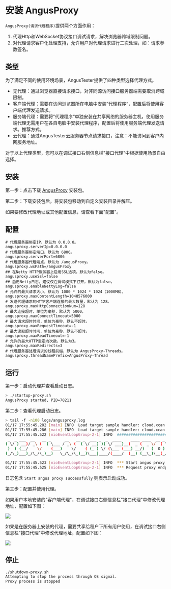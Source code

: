 # 安装 AngusProxy

`AngusProxy(请求代理程序)`提供两个方面作用：

1. 代理Http和WebSocket协议接口调试请求，解决浏览器跨域限制问题。
2. 对代理请求客户化处理支持，允许用户对代理请求进行二次处理，如：请求参数签名。

## 类型

为了满足不同的使用环境场景，AngusTester提供了四种类型选择代理方式。

- 无代理：通过浏览器直接请求接口，对非同源访问接口服务器端需要取消跨域限制。
- 客户端代理：需要在访问浏览器所在电脑中安装”代理程序“，配置后将使用客户端代理发送请求。
- 服务端代理：需要将”代理程序“单独安装在共享网络的服务器主机，使用服务端代理无需用户在各自电脑中安装代理程序，配置后将使用服务端代理发送请求。推荐方式。
- 云代理：通过AngusTester云服务器节点请求接口，注意：不能访问到客户内网服务地址。

对于以上代理类型，您可以在调试接口右侧信息栏"接口代理"中根据使用场景自由选择。

## 安装

第一步：点击下载 [AngusProxy](https://bj-c1-prod-files.xcan.cloud/storage/pubapi/v1/file/AngusProxy-1.0.0.zip?fid=248565111927603200) 安装包。

第二步：下载安装包后，将安装包移动到自定义安装目录并解压。

如果要修改代理地址或其他配置信息，请查看下面"配置"。

## 配置

```properties
# 代理服务器绑定IP，默认为 0.0.0.0。
angusproxy.serverIp=0.0.0.0
# 代理服务器绑定端口，默认为 6806。
angusproxy.serverPort=6806
# 代理服务器代理端点，默认为 /angusProxy。
angusproxy.wsPath=/angusProxy
## 在Netty HTTP服务器上启用SSL选项，默认为false。
angusproxy.useSsl=false
## 启用Netty日志。建议仅在调试模式下打开，默认为false。
angusproxy.enableNettyLog=false
# 允许的最大请求大小，默认为 1000 * 1024 * 1024（1000MB）。
angusproxy.maxContentLength=1048576000
# 发送代理请求的HTTP客户端连接的最大数量，默认为 128。
angusproxy.maxHttpConnectionNum=128
# 最大连接超时，单位为毫秒，默认为 5000。
angusproxy.maxConnectTimeout=5000
# 最大请求超时时间，单位为毫秒，默认不超时。
angusproxy.maxRequestTimeout=-1
# 最大读取超时时间，单位为毫秒，默认不超时。
angusproxy.maxReadTimeout=-1
# 允许的最大HTTP重定向次数，默认为3。
angusproxy.maxRedirects=3
# 代理服务器处理请求的线程前缀，默认为 AngusProxy-Threads。
angusproxy.threadNamePrefix=AngusProxy-Thread
```

## 运行

第一步：启动代理并查看启动日志。

```bash
> ./startup-proxy.sh 
AngusProxy started, PID=70211
```

第二步：查看代理启动日志。

```bash
> tail -f -n100 logs/angusproxy.log
01/17 17:55:45.282 [main] INFO  Load target sample handler: cloud.xcan.angus.core.handler.HttpDynamicValueHandler
01/17 17:55:45.286 [main] INFO  Load target sample handler: cloud.xcan.angus.core.handler.HttpAssertionHandler
01/17 17:55:45.522 [nioEventLoopGroup-2-1] INFO  #############################################
 _  _ ___  __   __ _      __   __ _  ___ _  _  ____    ____ ____  __ _  _ _  _
( \/ ) __)/ _\ (  ( \___ / _\ (  ( \/ __) )( \/ ___)__(  _ (  _ \/  ( \/ | \/ )
 )  ( (__/    \/    (___)    \/    ( (_ ) \/ (\___ (___) __/)   (  O )  ( )  /
(_/\_)___)_/\_/\_)__)   \_/\_/\_)__)\___|____/(____/  (__) (__\_)\__(_/\_|__/

01/17 17:55:45.523 [nioEventLoopGroup-2-1] INFO  *** Start angus proxy successfully and 0.0.0.0:6806 is ready [PID=70892] ***
01/17 17:55:45.525 [nioEventLoopGroup-2-1] INFO  *** Request proxy endpoint:   ws://192.168.1.4:6806/angusProxy  ***
```

日志包含 `Start angus proxy successfully` 则表示启动成功。

第三步：配置并使用代理。

如果用户本地安装的"客户端代理"，在调试接口右侧信息栏"接口代理"中修改代理地址，配置如下图：

![](https://bj-c1-prod-files.xcan.cloud/storage/pubapi/v1/file/G04-01.png?fid=203622539782521093)

如果是在服务器上安装的代理，需要共享给租户下所有用户使用，在调试接口右侧信息栏"接口代理"中修改代理地址，配置如下图：

![](https://bj-c1-prod-files.xcan.cloud/storage/pubapi/v1/file/G04-02.png?fid=203622614944448733)

## 停止

```bash
./shutdown-proxy.sh 
Attempting to stop the process through OS signal.
Proxy process is stopped
```

